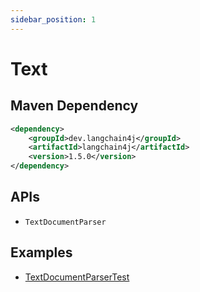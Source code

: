 ```yaml
---
sidebar_position: 1
---
```


# Text


## Maven Dependency

```xml
<dependency>
    <groupId>dev.langchain4j</groupId>
    <artifactId>langchain4j</artifactId>
    <version>1.5.0</version>
</dependency>
```


## APIs

- `TextDocumentParser`


## Examples

- [TextDocumentParserTest](https://github.com/langchain4j/langchain4j/blob/main/langchain4j/src/test/java/dev/langchain4j/data/document/parser/TextDocumentParserTest.java)
